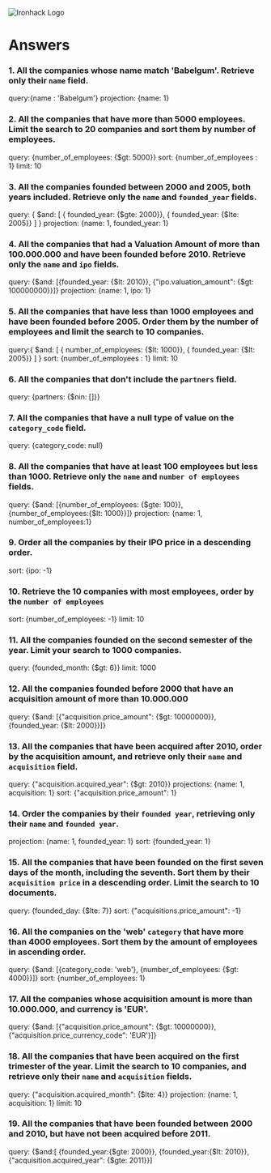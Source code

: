 ![Ironhack Logo](https://i.imgur.com/1QgrNNw.png)

# Answers

### 1. All the companies whose name match 'Babelgum'. Retrieve only their `name` field.
query:{name : 'Babelgum'}
projection: {name: 1}

### 2. All the companies that have more than 5000 employees. Limit the search to 20 companies and sort them by **number of employees**.
query: {number_of_employees: {$gt: 5000}}
sort: {number_of_employees : 1}
limit: 10

### 3. All the companies founded between 2000 and 2005, both years included. Retrieve only the `name` and `founded_year` fields.
query: { $and: [ { founded_year: {$gte: 2000}}, { founded_year: {$lte: 2005}} ] }
projection: {name: 1, founded_year: 1}

### 4. All the companies that had a Valuation Amount of more than 100.000.000 and have been founded before 2010. Retrieve only the `name` and `ipo` fields.
query: {$and: [{founded_year: {$lt: 2010}}, {"ipo.valuation_amount": {$gt: 100000000}}]}
projection: {name: 1, ipo: 1}


### 5. All the companies that have less than 1000 employees and have been founded before 2005. Order them by the number of employees and limit the search to 10 companies.
query:{ $and: [ { number_of_employees: {$lt: 1000}}, { founded_year: {$lt: 2005}} ] }
sort: {number_of_employees : 1}
limit: 10

### 6. All the companies that don't include the `partners` field.
query: {partners: {$nin: []}}

### 7. All the companies that have a null type of value on the `category_code` field.
query: {category_code: null}

### 8. All the companies that have at least 100 employees but less than 1000. Retrieve only the `name` and `number of employees` fields.
query: {$and: [{number_of_employees: {$gte: 100}}, {number_of_employees:{$lt: 1000}}]}
projection: {name: 1, number_of_employees:1}

### 9. Order all the companies by their IPO price in a descending order.
sort: {ipo: -1}

### 10. Retrieve the 10 companies with most employees, order by the `number of employees`
sort: {number_of_employees: -1}
limit: 10

### 11. All the companies founded on the second semester of the year. Limit your search to 1000 companies.
query: {founded_month: {$gt: 6}}
limit: 1000

### 12. All the companies founded before 2000 that have an acquisition amount of more than 10.000.000

query: {$and: [{"acquisition.price_amount": {$gt: 10000000}}, {founded_year: {$lt: 2000}}]}

### 13. All the companies that have been acquired after 2010, order by the acquisition amount, and retrieve only their `name` and `acquisition` field.
query: {"acquisition.acquired_year": {$gt: 2010}}
projections: {name: 1, acquisition: 1}
sort: {"acquisition.price_amount": 1}

### 14. Order the companies by their `founded year`, retrieving only their `name` and `founded year`.
projection: {name: 1, founded_year: 1}
sort: {founded_year: 1}

### 15. All the companies that have been founded on the first seven days of the month, including the seventh. Sort them by their `acquisition price` in a descending order. Limit the search to 10 documents.
query: {founded_day: {$lte: 7}}
sort: {"acquisitions.price_amount": -1}

### 16. All the companies on the 'web' `category` that have more than 4000 employees. Sort them by the amount of employees in ascending order.
query: {$and: [{category_code: 'web'}, {number_of_employees: {$gt: 4000}}]}
sort: {number_of_employees: 1}

### 17. All the companies whose acquisition amount is more than 10.000.000, and currency is 'EUR'.
query: {$and: [{"acquisition.price_amount": {$gt: 10000000}}, {"acquisition.price_currency_code": 'EUR'}]}

### 18. All the companies that have been acquired on the first trimester of the year. Limit the search to 10 companies, and retrieve only their `name` and `acquisition` fields.
query: {"acquisition.acquired_month": {$lte: 4}}
projection: {name: 1, acquisition: 1}
limit: 10

### 19. All the companies that have been founded between 2000 and 2010, but have not been acquired before 2011.
query: {$and:[ {founded_year:{$gte: 2000}}, {founded_year:{$lt: 2010}}, {"acquisition.acquired_year": {$gte: 2011}}]
